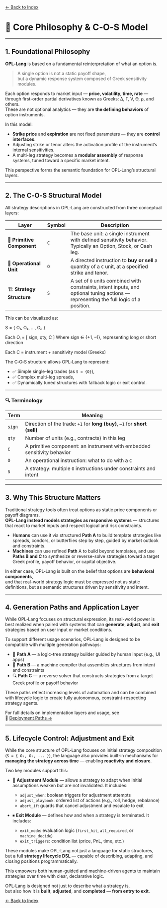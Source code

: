 [← Back to Index](index.md)

# 🧠 Core Philosophy & C‑O‑S Model

---

## 1. Foundational Philosophy

**OPL‑Lang** is based on a fundamental reinterpretation of what an option is.

> A single option is not a static payoff shape,  
> but a dynamic response system composed of Greek sensitivity modules.

Each option responds to market input — **price, volatility, time, rate** —  
through first-order partial derivatives known as Greeks: Δ, Γ, V, Θ, ρ, and others.  
These are not optional analytics — they are **the defining behaviors** of option instruments.

In this model:

- **Strike price** and **expiration** are not fixed parameters — they are **control interfaces**.
- Adjusting strike or tenor alters the activation profile of the instrument’s internal sensitivities.
- A multi-leg strategy becomes a **modular assembly** of response systems, tuned toward a specific market intent.

This perspective forms the semantic foundation for OPL‑Lang’s structural layers.

---

## 2. The C‑O‑S Structural Model

All strategy descriptions in OPL‑Lang are constructed from three conceptual layers:

| Layer | Symbol | Description |
|-------|--------|-------------|
| 🧩 **Primitive Component** | `C` | The base unit: a single instrument with defined sensitivity behavior. Typically an Option, Stock, or Cash leg. |
| 🔧 **Operational Unit** | `O` | A directed instruction to **buy or sell** a quantity of a `C` unit, at a specified strike and tenor. |
| 🏗 **Strategy Structure** | `S` | A set of `O` units combined with constraints, intent inputs, and optional tuning actions — representing the full logic of a position. |

This can be visualized as:

S = { O₁, O₂, ..., Oₙ }

Each Oᵢ = [ sign, qty, C ]
Where sign ∈ {+1, –1}, representing long or short direction

Each C = instrument + sensitivity model (Greeks)


The C‑O‑S structure allows OPL‑Lang to represent:

- ✅ Simple single-leg trades (as `S = {O}`),
- ✅ Complex multi-leg spreads,
- ✅ Dynamically tuned structures with fallback logic or exit control.

---

### 🔍 Terminology

| Term | Meaning |
|------|---------|
| `sign` | Direction of the trade: `+1` for **long (buy)**, `–1` for **short (sell)** |
| `qty` | Number of units (e.g., contracts) in this leg |
| `C` | A primitive component: an instrument with embedded sensitivity behavior |
| `O` | An operational instruction: what to do with a `C` |
| `S` | A strategy: multiple `O` instructions under constraints and intent |

---

## 3. Why This Structure Matters

Traditional strategy tools often treat options as static price components or payoff diagrams.  
**OPL‑Lang instead models strategies as responsive systems** — structures that react to market inputs and respect logical and risk constraints.

- **Humans** can use it via structured **Path A** to build template strategies like spreads, condors, or butterflies step by step, guided by market outlook and constraints.
- **Machines** can use refined **Path** A to build beyond templates, and use **Paths B and C** to synthesize or reverse-solve strategies toward a target Greek profile, payoff behavior, or capital objective.

In either case, OPL‑Lang is built on the belief that options are **behavioral components**,  
and that real-world strategy logic must be expressed not as static definitions, but as semantic structures driven by sensitivity and intent.

---

## 4. Generation Paths and Application Layer

While OPL‑Lang focuses on structural expression, its real-world power is best realized when paired with systems that can **generate**, **adjust**, and **exit** strategies based on user input or market conditions.

To support different usage scenarios, OPL‑Lang is designed to be compatible with multiple generation pathways:

- 🧩 **Path A** — a logic-tree strategy builder guided by human input (e.g., UI apps)
- 🔧 **Path B** — a machine compiler that assembles structures from intent and constraints
- 🔍 **Path C** — a reverse solver that constructs strategies from a target Greek profile or payoff behavior

These paths reflect increasing levels of automation and can be combined with lifecycle logic to create fully autonomous, constraint-respecting strategy agents.

For full details on implementation layers and usage, see  
📘 [Deployment Paths →](application-paths-en.md)

---
## 5. Lifecycle Control: Adjustment and Exit

While the core structure of OPL‑Lang focuses on initial strategy composition (`S = { O₁, O₂, ... }`), the language also provides built-in mechanisms for **managing the strategy across time** — enabling **reactivity and closure**.

Two key modules support this:

- 🔄 **Adjustment Module** — allows a strategy to adapt when initial assumptions weaken but are not invalidated. It includes:
  - `adjust_when`: boolean triggers for adjustment attempts
  - `adjust_playbook`: ordered list of actions (e.g., roll, hedge, rebalance)
  - `abort_if`: guards that cancel adjustment and escalate to exit

- ⏹ **Exit Module** — defines how and when a strategy is terminated. It includes:
  - `exit_mode`: evaluation logic (`first_hit`, `all_required`, or `machine_decide`)
  - `exit_triggers`: condition list (price, PnL, time, etc.)

These modules make OPL‑Lang not just a language for static structures,  
but a full **strategy lifecycle DSL** — capable of describing, adapting, and closing positions programmatically.

This empowers both human-guided and machine-driven agents to maintain strategies over time with clear, declarative logic.

OPL‑Lang is designed not just to describe what a strategy is,  
but also how it is **built**, **adjusted**, and **completed** — **from entry to exit**.

[← Back to Index](index.md)
